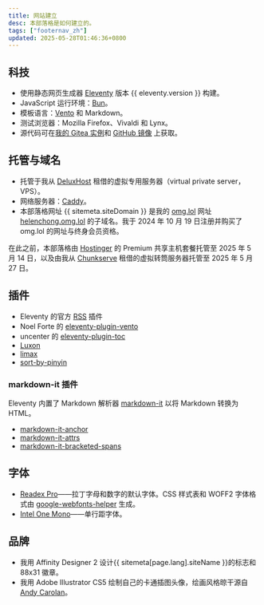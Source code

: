 ```yaml
---
title: 网站建立
desc: 本部落格是如何建立的。
tags: ["footernav_zh"]
updated: 2025-05-28T01:46:36+0800
---
```

## 科技
* 使用静态网页生成器 [Eleventy](https://www.11ty.dev/) 版本 {{ eleventy.version }} 构建。
* JavaScript 运行环境：[Bun](https://bun.sh)。
* 模板语言：[Vento](https://vento.js.org/) 和 Markdown。
* 测试浏览器：Mozilla Firefox、Vivaldi 和 Lynx。
* 源代码可在[我的 Gitea 实例](https://git.helenchong.dev/helenchong/helenchong-blog)和 [GitHub 镜像](https://github.com/helenclx/helenchong-blog) 上获取。

## 托管与域名
* 托管于我从 [DeluxHost](https://deluxhost.net/) 租借的虚拟专用服务器（virtual private server，VPS）。
* 网络服务器：[Caddy](https://caddyserver.com/)。
* 本部落格网址 {{ sitemeta.siteDomain }} 是我的 [omg.lol](https://home.omg.lol/) 网址 [helenchong.omg.lol](https://helenchong.omg.lol/) 的子域名。我于 2024 年 10 月 19 日注册并购买了 omg.lol 的网址与终身会员资格。

在此之前，本部落格由 [Hostinger](https://www.hostinger.com/my) 的 Premium 共享主机套餐托管至 2025 年 5 月 14 日，以及由我从 [Chunkserve](https://chunkserve.com/) 租借的虚拟转筒服务器托管至 2025 年 5 月 27 日。

## 插件
* Eleventy 的官方 [RSS](https://www.11ty.dev/docs/plugins/rss/) 插件
* Noel Forte 的 [eleventy-plugin-vento](https://github.com/noelforte/eleventy-plugin-vento)
* uncenter 的 [eleventy-plugin-toc](https://www.npmjs.com/package/@uncenter/eleventy-plugin-toc)
* [Luxon](https://moment.github.io/luxon/)
* [limax](https://github.com/lovell/limax)
* [sort-by-pinyin](https://github.com/lisposter/sort-by-pinyin)

### markdown-it 插件
Eleventy 内置了 Markdown 解析器 [markdown-it](https://www.npmjs.com/package/markdown-it) 以将 Markdown 转换为 HTML。
* [markdown-it-anchor](https://www.npmjs.com/package/markdown-it-anchor)
* [markdown-it-attrs](https://www.npmjs.com/package/markdown-it-attrs)
* [markdown-it-bracketed-spans](https://www.npmjs.com/package/markdown-it-bracketed-spans)

## 字体
* [Readex Pro](https://fonts.google.com/specimen/Readex+Pro)——拉丁字母和数字的默认字体。CSS 样式表和 WOFF2 字体格式由 [google-webfonts-helper](https://gwfh.mranftl.com/fonts) 生成。
* [Intel One Mono](https://www.intel.com/content/www/us/en/company-overview/one-monospace-font.html)——单行距字体。

## 品牌

* 我用 Affinity Designer 2 设计{{ sitemeta[page.lang].siteName }}的标志和 88x31 徽章。
* 我用 Adobe Illustrator CS5 绘制自己的卡通插图头像，绘画风格晾干源自 [Andy Carolan](https://www.andycarolan.com/)。
